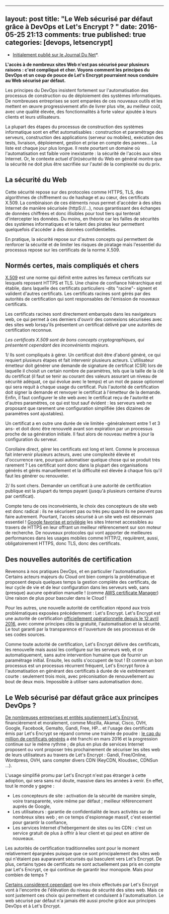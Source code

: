 
---
layout: post
title: "Le Web sécurisé par défaut grâce à DevOps et Let's Encrypt ? "
date: 2016-05-25 21:13
comments: true
published: true
categories: [devops, letsencrypt]
---

* [Initialement publié sur le Journal Du Net](http://www.journaldunet.com/solutions/expert/64185/le-web-securise-par-defaut-grace-a-devops-et-let-s-encrypt.shtml)*.

**L'accès à de nombreux sites Web n'est pas sécurisé pour plusieurs raisons : c'est compliqué et cher. Voyons comment les principes du DevOps et un coup de pouce de Let's Encrypt pourraient nous conduire au Web sécurisé par défaut.**

Les principes du DevOps insistent fortement sur l'automatisation des processus de construction ou de déploiement des systèmes informatiques. De nombreuses entreprises se sont emparées de ces nouveaux outils et les mettent en œuvre progressivement afin de livrer plus vite, au meilleur coût, avec une qualité élevée, des fonctionnalités à forte valeur ajoutée à leurs clients et leurs utilisateurs.

La plupart des étapes du processus de construction des systèmes informatique sont en effet automatisables : construction et paramétrage des serveurs, construction des applications (serveur ou mobiles), exécution des tests, livraison, déploiement, gestion et prise en compte des pannes... La liste est chaque jour plus longue. Il reste pourtant un domaine où l'automatisation est faible voire inexistante : la sécurité de l'accès aux sites Internet. Or, le contexte actuel d'(in)sécurité du Web en général montre que la sécurité ne doit plus être sacrifiée sur l'autel de la complexité ou du prix.

## La sécurité du Web

Cette sécurité repose sur des protocoles comme HTTPS, TLS, des algorithmes de chiffrement ou de hashage et au cœur, des certificats X.509. La combinaison de ces éléments nous permet d'accéder à des sites Internet de manière sécurisée (httpS://...), nous garantissant des échanges de données chiffrées et donc illisibles pour tout tiers qui tenterait d'intercepter les données. Du moins, en théorie car les failles de sécurités des systèmes informatiques et le talent des pirates leur permettent quelquefois d'accéder à des données confidentielles.

En pratique, la sécurité repose sur d'autres concepts qui permettent de renforcer la sécurité et de limiter les risques de piratage mais l'essentiel du processus repose sur les certificats de la norme X.509.

## Normés certes, mais compliqués et chers

[X.509](https://fr.wikipedia.org/wiki/X.509) est une norme qui définit entre autres les fameux certificats sur lesquels reposent HTTPS et TLS. Une chaine de confiance hiérarchique est établie, dans laquelle des certificats particuliers -dits "racine"- signent et valident d'autres certificats. Les certificats racines sont gérés par des autorités de certification qui sont responsables de l'émission de nouveaux certificats.

Les certificats racines sont directement embarqués dans les navigateurs web, ce qui permet à ces derniers d'ouvrir des connexions sécurisées avec des sites web lorsqu'ils présentent un certificat délivré par une autorités de certification reconnue.

*Les certificats X.509 sont de bons concepts cryptographiques, qui présentent cependant des inconvénients majeurs.*

1/ Ils sont compliqués à gérer. Un certificat doit être d'abord généré, ce qui requiert plusieurs étapes et fait intervenir plusieurs acteurs. L'utilisateur émetteur doit générer une demande de signature de certificat (CSR) lors de laquelle il choisit un certain nombre de paramètres, tels que la taille de la clé du certificat (il faut se tenir au courant des valeurs assurant un niveau de sécurité adéquat, ce qui évolue avec le temps) et un mot de passe optionnel qui sera requit à chaque usage du certificat. Puis l'autorité de certification doit signer la demande et renvoyer le certificat à l'émetteur de la demande. Enfin, il faut configurer le site web avec le certificat reçu de l'autorité et d'autres paramètres, ce qui est tout sauf évident : les serveurs web ne proposant que rarement une configuration simplifiée (des dizaines de paramètres sont ajustables).

Un certificat a en outre une durée de vie limitée -généralement entre 1 et 3 ans- et doit donc être renouvelé avant son expiration par un processus proche de sa génération initiale. Il faut alors de nouveau mettre à jour la configuration du serveur.

Corollaire direct, gérer les certificats est long et lent. Comme le processus fait intervenir plusieurs acteurs, avec une complexité élevée et d'occurrence rare, pourquoi automatiser quelque chose qui se produit très rarement ? Les certificat sont donc dans la plupart des organisations générés et gérés manuellement et la difficulté est élevée à chaque fois qu'il faut les générer ou renouveler.

2/ Ils sont chers. Demander un certificat à une autorité de certification publique est la plupart du temps payant (jusqu'à plusieurs centaine d'euros par certificat).

Compte tenu de ces inconvénients, le choix des concepteurs de site web est donc radical : ils ne sécurisent pas ou très peu quand ils ne peuvent pas faire autrement. Pourtant, l'accès sécurisé à un site web est désormais essentiel ! [Google favorise et privilégie](https://webmasters.googleblog.com/2014/08/https-as-ranking-signal.html) les sites Internet accessibles au travers de HTTPS en leur offrant un meilleur référencement sur son moteur de recherche. De nouveaux protocoles qui vont apporter de meilleures performances dans les usages mobiles comme HTTP/2, requièrent, aussi, obligatoirement HTTPS, donc TLS, donc des certificats.

## Des nouvelles autorités de certification

Revenons à nos pratiques DevOps, et en particulier l'automatisation. Certains acteurs majeurs du Cloud ont bien compris la problématique et proposent depuis quelques temps la gestion complète des certificats, de leur cycle de vie et de leur configuration dans les serveurs web, sans (presque) aucune opération manuelle ! (comme [AWS certificate Manager](https://aws.amazon.com/fr/certificate-manager/)) Une raison de plus pour basculer dans le Cloud !

Pour les autres, une nouvelle autorité de certification répond aux trois problématiques exposées précédemment : Let's Encrypt. Let's Encrypt est une autorité de certification [officiellement opérationnelle depuis le 12 avril 2016](https://letsencrypt.org/2016/04/12/leaving-beta-new-sponsors.html), avec comme principes clés la gratuité, l'automatisation et la sécurité. Le tout garanti par la transparence et l'ouverture de ses processus et de ses codes sources.

Comme toute autorité de certification, Let's Encrypt délivre des certificats, les renouvelle mais aussi les configure sur les serveurs web, et ce automatiquement, sans autre intervention humaine que de fournir un paramétrage initial. Ensuite, les outils s'occupent de tout ! Et comme un bon processus est un processus récurrent fréquent, Let's Encrypt force à l'automatisation en générant des certificats à durée de vie extrêmement courte : seulement trois mois, avec préconisation de renouvellement au bout de deux mois. Impossible à utiliser sans automatisation donc.

## Le Web sécurisé par défaut grâce aux principes DevOps ?

[De nombreuses entreprises et entités soutiennent Let's Encrypt](https://letsencrypt.org/sponsors/), financièrement et moralement, comme Mozilla, Akamai, Cisco, OVH, Google, Facebook, Gemalto, Gandi, Free, HP… et l'usage des certificats émis par Let's Encrypt se répand comme une trainée de poudre : [le cap du million de certificats générés](https://letsencrypt.org/2016/03/08/our-millionth-cert.html) a été franchi en mars 2016 et la progression continue sur le même rythme ; de plus en plus de services Internet proposent ou vont proposer très prochainement de sécuriser les sites web de leurs utilisateurs au travers de Let's Encrypt : Gandi, Free/Online, Wordpress, OVH, sans compter divers CDN (KeyCDN, Kloudsec, CDNSun …).

L'usage simplifié promu par Let's Encrypt n'est pas étranger à cette adoption, qui sera sans nul doute, massive dans les années à venir.
En effet, tout le monde y gagne :

- Les concepteurs de site : activation de la sécurité de manière simple, voire transparente, voire même par défaut ; meilleur référencement auprès de Google,
- Les utilisateurs : garantie de confidentialité de leurs activités sur de nombreux sites web ; en ce temps d'espionnage massif, c'est essentiel pour garantir la confiance,
- Les services Internet d'hébergement de sites ou les CDN : c'est un service gratuit de plus à offrir à leur client et qui peut en attirer de nouveaux.

Les autorités de certification traditionnelles sont pour le moment relativement épargnées puisque que ce sont principalement des sites web qui n'étaient pas auparavant sécurisés qui basculent vers Let's Encrypt. De plus, certains types de certificats ne sont actuellement pas pris en compte par Let's Encrypt, ce qui continue de garantir leur monopole. Mais pour combien de temps ?

[Certains considèrent cependant](https://blog.imirhil.fr/2015/12/12/letsencrypt-joie-deception.html) que les choix effectués par Let's Encrypt vont à l'encontre de l'élévation du niveau de sécurité des sites web. Mais ce sont justement ces choix qui permettent et conduisent à l'automatisation. Le web sécurisé par défaut n'a jamais été aussi proche grâce aux principes DevOps et à Let's Encrypt.
